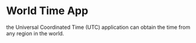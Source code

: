 # World Time App

 the Universal Coordinated Time (UTC) application can obtain the time from any region in the world.
